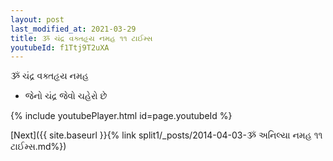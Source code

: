 ```yaml
---
layout: post
last_modified_at: 2021-03-29
title: ૐ ચંદ્ર વક્તહૃય નમહ ૧૧ ટાઈમ્સ
youtubeId: f1Ttj9T2uXA
---
```

 
 
 ૐ ચંદ્ર વક્તહૃય નમહ  
 
 -  જેનો ચંદ્ર જેવો ચહેરો છે 
 
  
 
  
 
 
 
 
 
 


{% include youtubePlayer.html id=page.youtubeId %}
 
[Next]({{ site.baseurl }}{% link  split1/_posts/2014-04-03-ૐ અનિલ્યા નમહ ૧૧ ટાઈમ્સ.md%})
 
